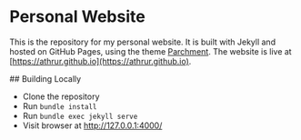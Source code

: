 # Personal Website
This is the repository for my personal website. It is built with Jekyll and hosted on GitHub Pages, using the theme [Parchment](https://github.com/rhl-bthr/parchment). The website is live at [https://athrur.github.io](https://athrur.github.io).

## Building Locally
- Clone the repository
- Run `bundle install`
- Run `bundle exec jekyll serve`
- Visit browser at http://127.0.0.1:4000/